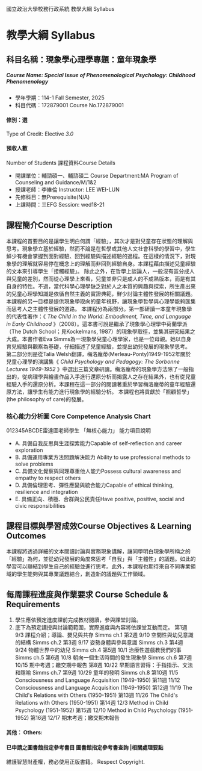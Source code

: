 國立政治大學校務行政系統 教學大綱 Syllabus
# 教學大綱 Syllabus
##  科目名稱：現象學心理學專題：童年現象學
#####  Course Name: Special Issue of Phenomenological Psychology: Childhood Phenomenology
  * 學年學期：114-1 Fall Semester, 2025 
  * 科目代碼：172879001 Course No.172879001
#### 修別：選
Type of Credit: Elective 
_3.0_
#### 預收人數
Number of Students
課程資料Course Details
  * 開課單位：輔諮碩一、輔諮碩二 Course Department:MA Program of Counseling and Guidance/M/1&2 
  * 授課老師：李維倫 Instructor: LEE WEI-LUN 
  * 先修科目：無Prerequisite(N/A)
  * 上課時間：三EFG Session: wed18-21 
##  課程簡介Course Description
本課程的首要目的是讓學生明白何謂「經驗」，其次才是對兒童存在狀態的理解與思考。現象學立基於經驗，然而不論是在哲學或其他人文社會科學的學習中，學生鮮少有機會掌握到面對經驗、回到經驗與描述經驗的過程。在這樣的情況下，對現象學的理解就容易停在概念上的理解而非回到經驗自身。本課程藉由描述兒童經驗的文本來引導學生「接觸經驗」。
除此之外，在哲學上談論人，一般沒有區分成人與兒童的差別，然而從心理學上來看，兒童並非只是成人的不成熟版本，而是有其自身的特性。不過，當代科學心理學缺乏對於人之本質的興趣與探索，所生產出來的兒童心理學知識是依循自然主義的實證典範，鮮少討論主體性發展的相關議題。本課程的另一目標是提供現象學取向的童年視野，讓現象學哲學與心理學能夠匯集而思考人之主體性發展的道路。
本課程分為兩部分。第一部研讀一本童年現象學的代表性著作：《 _The Child in the World: Embodiment, Time, and Language in Early Childhood_ 》（2008）。這本書可說是繼承了現象學心理學中荷蘭學派（The Dutch School；見Kockelmans, 1987）的現象學取徑，並集其研究結果之大成。本書作者Eva Simms為一現象學兒童心理學家，也是一位母親。她以自身育兒經驗與觀察為基礎，仔細描述了兒童經驗，並提出幼兒發展的現象學思考。
第二部分則是從Talia Welsh翻譯，梅洛龐蒂(Merleau-Ponty)1949-1952年關於兒童心理學的演講集《 _Child Psychology and Pedagogy: The Sorbonne Lectures 1949-1952_ 》中選出三篇文章研讀。梅洛龐蒂的現象學方法除了一般指出的，從病理學與繪畫作品入手進行還原分析而揭露人之存在結果外，也有從兒童經驗入手的還原分析。本課程在這一部分的閱讀著重於學習梅洛龐蒂的童年經驗還原方法，讓學生有能力進行現象學的經驗分析。
本課程也將貢獻於「照顧哲學」(the philosophy of care)的發展。
###  核心能力分析圖 Core Competence Analysis Chart
012345ABCDE雷達圖老師學生
「無核心能力」 
能力項目說明
  * A. 具備自我反思與生涯探索能力Capable of self-reflection and career exploration
  * B. 具備運用專業方法問題解決能力 Ability to use professional methods to solve problems
  * C. 具備文化覺察與同理尊重他人能力Possess cultural awareness and empathy to respect others
  * D. 具備倫理思考、彈性應變與統合能力Capable of ethical thinking, resilience and integration
  * E. 具備正向、積極、合群與公民責任Have positive, positive, social and civic responsibilities
##  課程目標與學習成效Course Objectives & Learning Outcomes 
本課程將透過詳細的文本閱讀討論與實務現象講解，讓同學明白現象學所稱之的「經驗」為何，並從幼兒發展的角度來思考「自我」與「主體性」的議題。如此的學習可以聯結到學生自己的經驗並進行思考。此外，本課程也期待來自不同專業領域的學生能夠與其專業議題結合，創造新的議題與工作領域。
##  每周課程進度與作業要求 Course Schedule & Requirements
  1. 學生應依預定進度課前完成教材閱讀，參與課堂討論。
  2. 底下為預定講授與討論範範圍，實際進度與內容將依課堂互動而定。
第1週 9/3 課程介紹；導論、嬰兒與共存 Simms ch.1
第2週 9/10 空間性與幼兒意識的結構 Simms ch.2
第3週 9/17 姿勢身體與參與意識 Simms ch.3
第4週 9/24 物體世界中的幼兒 Simms ch.4
第5週 10/1 治療性遊戲教我們的事 Simms ch.5
第6週 10/8 朝向一個生活時間的發生現象學 Simms ch.6
第7週 10/15 期中考週；繳交期中報告
第8週 10/22 早期語言習得：手指指示、文法和隱喻 Simms ch.7
第9週 10/29 童年的發明 Simms ch.8
第10週 11/5 Consciousness and Language Acquisition (1949-1950)
第11週 11/12 Consciousness and Language Acquisition (1949-1950)
第12週 11/19 The Child's Relations with Others (1950-1951)
第13週 11/26 The Child's Relations with Others (1950-1951)
第14週 12/3 Method in Child Psychology (1951-1952)
第15週 12/10 Method in Child Psychology (1951-1952) 
第16週 12/17 期末考週；繳交期末報告
####  其他： Others:
####  已申請之圖書館指定參考書目  圖書館指定參考書查詢 |相關處理要點
維護智慧財產權，務必使用正版書籍。 Respect Copyright.